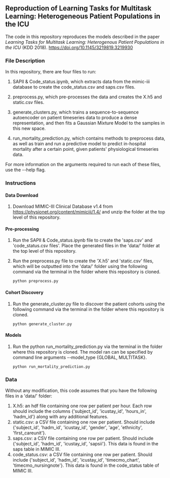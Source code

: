 ## Reproduction of Learning Tasks for Multitask Learning: Heterogeneous Patient Populations in the ICU

The code in this repository reproduces the models described in the paper *Learning Tasks for Multitask Learning: Heterogenous Patient Populations in the ICU* (KDD 2018). https://doi.org/10.1145/3219819.3219930

### File Description

In this repository, there are four files to run: 

1. SAPII & Code_status.ipynb, which extracts data from the mimic-iii database to create the code_status.csv and saps.csv files.

2. preprocess.py, which pre-processes the data and creates the X.h5 and static.csv files. 

3. generate_clusters.py, which trains a sequence-to-sequence autoencoder on patient timeseries data to produce a dense representation, and then fits a Gaussian Mixture Model to the samples in this new space. 

4. run_mortality_prediction.py, which contains methods to preprocess data, as well as train and run a predictive model to predict in-hospital mortality after a certain point, given patients' physiological timeseries data. 

For more information on the arguments required to run each of these files, use the --help flag. 

### Instructions

#### Data Download

1. Download MIMIC-III Clinical Database v1.4 from https://physionet.org/content/mimiciii/1.4/ and unzip the folder at the top level of this repository.

#### Pre-processing

1. Run the SAPII & Code_status.ipynb file to create the 'saps.csv' and 'code_status.csv files'. Place the generated files in the 'data/' folder at the top level of this repository.


2. Run the preprocess.py file to create the 'X.h5' and 'static.csv' files, which will be outputted into the 'data/' folder using the following command via the terminal in the folder where this repository is cloned. 

    ```
    python preprocess.py
    ```

#### Cohort Discovery
1. Run the generate_cluster.py file to discover the patient cohorts using the following command via the terminal in the folder where this repository is cloned.

     ```
    python generate_cluster.py
    ```

#### Models
1. Run the python run_mortality_prediction.py via the terminal in the folder where this repository is cloned. The model ran can be specified by command line arguments --model_type {GLOBAL, MULTITASK}.
    ```
    python run_mortality_prediction.py
    ```
 

### Data

Without any modification, this code assumes that you have the following files in a 'data/' folder: 
1. X.h5: an hdf file containing one row per patient per hour. Each row should include the columns {'subject_id', 'icustay_id', 'hours_in', 'hadm_id'} along with any additional features.
2. static.csv: a CSV file containing one row per patient. Should include {'subject_id', 'hadm_id', 'icustay_id', 'gender', 'age', 'ethnicity', 'first_careunit'}.
3. saps.csv: a CSV file containing one row per patient. Should include {'subject_id', 'hadm_id', 'icustay_id', 'sapsii'}. This data is found in the saps table in MIMIC III.
4. code_status.csv: a CSV file containing one row per patient. Should include {'subject_id', 'hadm_id', 'icustay_id', 'timecmo_chart', 'timecmo_nursingnote'}. This data is found in the code_status table of MIMIC III.